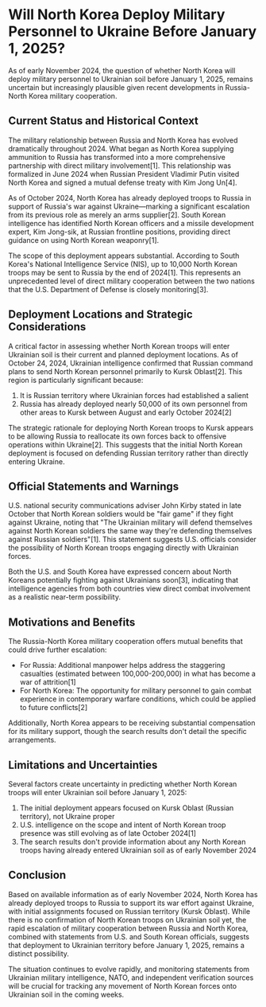 # Will North Korea Deploy Military Personnel to Ukraine Before January 1, 2025?

As of early November 2024, the question of whether North Korea will deploy military personnel to Ukrainian soil before January 1, 2025, remains uncertain but increasingly plausible given recent developments in Russia-North Korea military cooperation.

## Current Status and Historical Context

The military relationship between Russia and North Korea has evolved dramatically throughout 2024. What began as North Korea supplying ammunition to Russia has transformed into a more comprehensive partnership with direct military involvement[1]. This relationship was formalized in June 2024 when Russian President Vladimir Putin visited North Korea and signed a mutual defense treaty with Kim Jong Un[4].

As of October 2024, North Korea has already deployed troops to Russia in support of Russia's war against Ukraine—marking a significant escalation from its previous role as merely an arms supplier[2]. South Korean intelligence has identified North Korean officers and a missile development expert, Kim Jong-sik, at Russian frontline positions, providing direct guidance on using North Korean weaponry[1].

The scope of this deployment appears substantial. According to South Korea's National Intelligence Service (NIS), up to 10,000 North Korean troops may be sent to Russia by the end of 2024[1]. This represents an unprecedented level of direct military cooperation between the two nations that the U.S. Department of Defense is closely monitoring[3].

## Deployment Locations and Strategic Considerations

A critical factor in assessing whether North Korean troops will enter Ukrainian soil is their current and planned deployment locations. As of October 24, 2024, Ukrainian intelligence confirmed that Russian command plans to send North Korean personnel primarily to Kursk Oblast[2]. This region is particularly significant because:

1. It is Russian territory where Ukrainian forces had established a salient
2. Russia has already deployed nearly 50,000 of its own personnel from other areas to Kursk between August and early October 2024[2]

The strategic rationale for deploying North Korean troops to Kursk appears to be allowing Russia to reallocate its own forces back to offensive operations within Ukraine[2]. This suggests that the initial North Korean deployment is focused on defending Russian territory rather than directly entering Ukraine.

## Official Statements and Warnings

U.S. national security communications adviser John Kirby stated in late October that North Korean soldiers would be "fair game" if they fight against Ukraine, noting that "The Ukrainian military will defend themselves against North Korean soldiers the same way they're defending themselves against Russian soldiers"[1]. This statement suggests U.S. officials consider the possibility of North Korean troops engaging directly with Ukrainian forces.

Both the U.S. and South Korea have expressed concern about North Koreans potentially fighting against Ukrainians soon[3], indicating that intelligence agencies from both countries view direct combat involvement as a realistic near-term possibility.

## Motivations and Benefits

The Russia-North Korea military cooperation offers mutual benefits that could drive further escalation:

- For Russia: Additional manpower helps address the staggering casualties (estimated between 100,000-200,000) in what has become a war of attrition[1]
- For North Korea: The opportunity for military personnel to gain combat experience in contemporary warfare conditions, which could be applied to future conflicts[2]

Additionally, North Korea appears to be receiving substantial compensation for its military support, though the search results don't detail the specific arrangements.

## Limitations and Uncertainties

Several factors create uncertainty in predicting whether North Korean troops will enter Ukrainian soil before January 1, 2025:

1. The initial deployment appears focused on Kursk Oblast (Russian territory), not Ukraine proper
2. U.S. intelligence on the scope and intent of North Korean troop presence was still evolving as of late October 2024[1]
3. The search results don't provide information about any North Korean troops having already entered Ukrainian soil as of early November 2024

## Conclusion

Based on available information as of early November 2024, North Korea has already deployed troops to Russia to support its war effort against Ukraine, with initial assignments focused on Russian territory (Kursk Oblast). While there is no confirmation of North Korean troops on Ukrainian soil yet, the rapid escalation of military cooperation between Russia and North Korea, combined with statements from U.S. and South Korean officials, suggests that deployment to Ukrainian territory before January 1, 2025, remains a distinct possibility.

The situation continues to evolve rapidly, and monitoring statements from Ukrainian military intelligence, NATO, and independent verification sources will be crucial for tracking any movement of North Korean forces onto Ukrainian soil in the coming weeks.